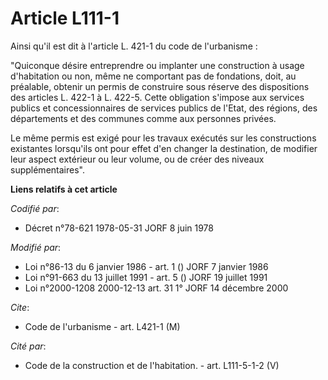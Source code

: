 # Article L111-1

Ainsi qu'il est dit à l'article L. 421-1 du code de l'urbanisme :

"Quiconque désire entreprendre ou implanter une construction à usage d'habitation ou non, même ne comportant pas de
fondations, doit, au préalable, obtenir un permis de construire sous réserve des dispositions des articles L. 422-1 à L.
422-5. Cette obligation s'impose aux services publics et concessionnaires de services publics de l'Etat, des régions, des
départements et des communes comme aux personnes privées.

Le même permis est exigé pour les travaux exécutés sur les constructions existantes lorsqu'ils ont pour effet d'en changer la
destination, de modifier leur aspect extérieur ou leur volume, ou de créer des niveaux supplémentaires".

**Liens relatifs à cet article**

_Codifié par_:

  - Décret n°78-621 1978-05-31 JORF 8 juin 1978

_Modifié par_:

  - Loi n°86-13 du 6 janvier 1986 - art. 1 () JORF 7 janvier 1986
  - Loi n°91-663 du 13 juillet 1991 - art. 5 () JORF 19 juillet 1991
  - Loi n°2000-1208 2000-12-13 art. 31 1° JORF 14 décembre 2000

_Cite_:

  - Code de l'urbanisme - art. L421-1 (M)

_Cité par_:

  - Code de la construction et de l'habitation. - art. L111-5-1-2 (V)
